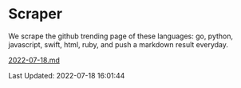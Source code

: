 # Scraper

We scrape the github trending page of these languages: go, python, javascript, swift, html, ruby, and push a markdown result everyday.

[2022-07-18.md](https://github.com/henson/Scraper/blob/master/2022-07-18.md)

Last Updated: 2022-07-18 16:01:44